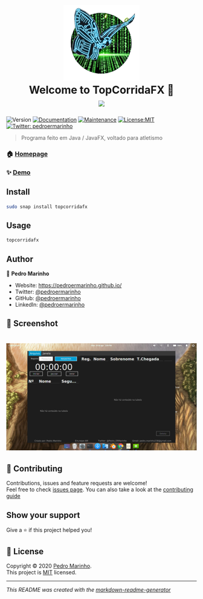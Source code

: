 <h1 align="center">
<img src="topcorridafx.png" height="200" width="200"><br/>
Welcome to TopCorridaFX 👋
<a href="https://snapcraft.io/topcorridafx"> <br/> <img src="https://github.com/snapcore/snap-store-badges/raw/master/PT/%5BPT%5D-snap-store-black-uneditable%401x.png"></a>
</h1>
<p>
<img alt="Version" src="https://img.shields.io/badge/version-0.1.0-blue.svg?cacheSeconds=2592000" />
<a href="https://github.com/pedroermarinho/TopCorridaFX#readme" target="_blank"><img alt="Documentation" src="https://img.shields.io/badge/documentation-yes-brightgreen.svg" /></a>
<a href="https://github.com/pedroermarinho/TopCorridaFX/graphs/commit-activity" target="_blank"><img alt="Maintenance" src="https://img.shields.io/badge/Maintained%3F-yes-green.svg" /></a>
<a href="https://github.com/pedroermarinho/TopCorridaFX/blob/master/LICENSE" target="_blank"><img alt="License:MIT" src="https://img.shields.io/badge/License-MIT-yellow.svg" /></a>
<a href="https://twitter.com/pedroermarinho" target="_blank"><img alt="Twitter: pedroermarinho" src="https://img.shields.io/twitter/follow/pedroermarinho.svg?style=social" /></a>
</p>

> Programa feito em Java / JavaFX, voltado para atletismo
### 🏠 [Homepage](https://github.com/pedroermarinho/TopCorridaFX#readme)
### ✨ [Demo](https://github.com/pedroermarinho/TopCorridaFX#readme)
## Install
```sh
sudo snap install topcorridafx

```

## Usage
```sh
topcorridafx

```


## Author
👤 **Pedro Marinho**
* Website: https://pedroermarinho.github.io/
* Twitter: [@pedroermarinho](https://twitter.com/pedroermarinho)
* GitHub: [@pedroermarinho](https://github.com/{github_username})
* LinkedIn: [@pedroermarinho](https://linkedin.com/in/{author_linkedin_username})

## 📸 Screenshot
<h1 align="center">

<img src="topcorrida_sc.png" alt="TopCorridaFX">

</h1>

## 🤝 Contributing
Contributions, issues and feature requests are welcome!<br />Feel free to check [issues page](https://github.com/pedroermarinho/TopCorridaFX/issues). You can also take a look at the [contributing guide](https://github.com/pedroermarinho/TopCorridaFX/blob/master/CONTRIBUTING.md)
## Show your support
Give a ⭐️ if this project helped you!

## 📝 License

Copyright © 2020 [Pedro Marinho](https://github.com/pedroermarinho ).<br/>
This project is [MIT](https://github.com/pedroermarinho/TopCorridaFX/blob/master/LICENSE) licensed.

---
_This README was created with the [markdown-readme-generator](https://github.com/pedroermarinho/markdown-readme-generator)_